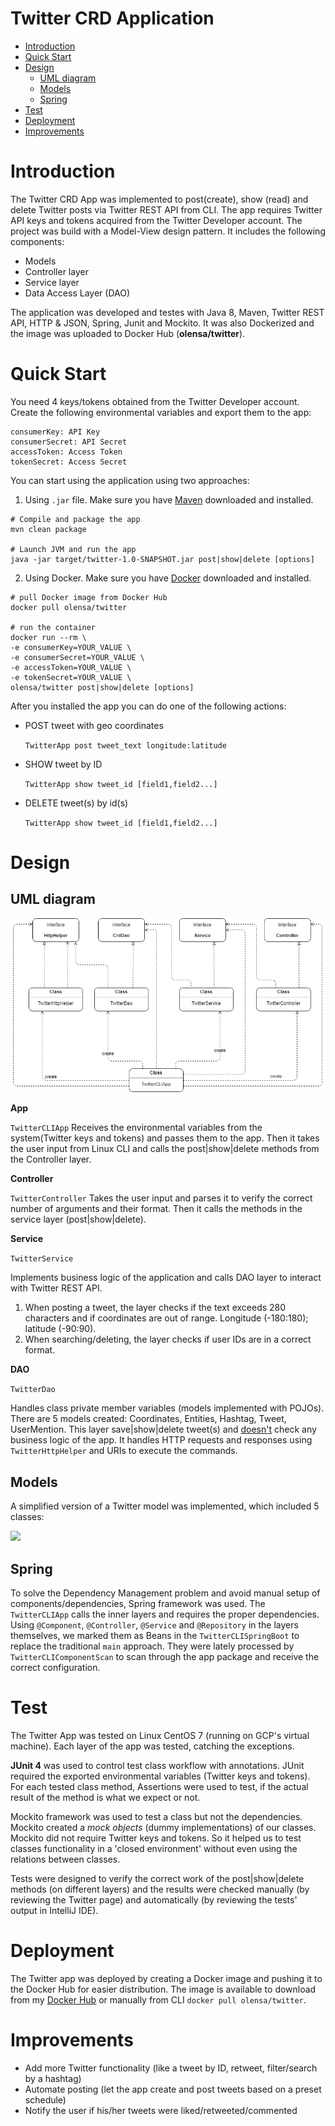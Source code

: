 # Twitter CRD Application
- [Introduction](#introduction)
- [Quick Start](#quick-start)
- [Design](#design)
    - [UML diagram](#uml-diagram)
    - [Models](#models)
    - [Spring](#spring)
- [Test](#test)
- [Deployment](#deployment)
- [Improvements](#improvements)

# Introduction

The Twitter CRD App was implemented to post(create), show (read) and delete Twitter posts via Twitter REST API from CLI.
The app requires Twitter API keys and tokens acquired from the Twitter Developer account.
The project was build with a Model-View design pattern. It includes the following components:
* Models 
* Controller layer
* Service layer
* Data Access Layer (DAO)

The application was developed and testes with Java 8, Maven, Twitter REST API, HTTP & JSON,
Spring, Junit and Mockito.
It was also Dockerized and the image was uploaded to Docker Hub (**olensa/twitter**).

# Quick Start

You need 4 keys/tokens obtained from the Twitter Developer account.
Create the following environmental variables and export them to the app:
```
consumerKey: API Key
consumerSecret: API Secret
accessToken: Access Token
tokenSecret: Access Secret
```
You can start using the application using two approaches:
1. Using `.jar` file. Make sure you have [Maven](https://maven.apache.org/download.cgi) downloaded and installed.
```
# Compile and package the app
mvn clean package

# Launch JVM and run the app
java -jar target/twitter-1.0-SNAPSHOT.jar post|show|delete [options]
```
2. Using Docker. Make sure you have [Docker](https://docs.docker.com/get-docker/) downloaded and installed.
```
# pull Docker image from Docker Hub
docker pull olensa/twitter

# run the container
docker run --rm \
-e consumerKey=YOUR_VALUE \
-e consumerSecret=YOUR_VALUE \
-e accessToken=YOUR_VALUE \
-e tokenSecret=YOUR_VALUE \
olensa/twitter post|show|delete [options]
```

After you installed the app you can do one of the following actions:
* POST tweet with geo coordinates

    `TwitterApp post tweet_text longitude:latitude`

* SHOW tweet by ID
    
    `TwitterApp show tweet_id [field1,field2...]`

* DELETE tweet(s) by id(s)
    
    `TwitterApp show tweet_id [field1,field2...]`


# Design

## UML diagram

![](assets/twitter.png)


**App**

```TwitterCLIApp```
Receives the environmental variables from the system(Twitter keys and tokens) and passes them to the app.
Then it takes the user input from Linux CLI and calls the post|show|delete methods from the Controller layer. 


**Controller**

```TwitterController```
Takes the user input and parses it to verify the correct number of arguments and their format.
Then it calls the methods in the service layer (post|show|delete).

**Service**

```TwitterService```

Implements business logic of the application and calls DAO layer
to interact with Twitter REST API. 
1. When posting a tweet, the layer checks if the text exceeds 280 characters 
and if coordinates are out of range. Longitude (-180:180); latitude (-90:90).
2. When searching/deleting, the layer checks if user IDs are in a correct format.

**DAO**

```TwitterDao```

Handles class private member variables (models implemented with POJOs). 
There are 5 models created: Coordinates, Entities, Hashtag, Tweet, UserMention. 
This layer save|show|delete tweet(s) and <u>doesn't</u> check any business logic of the app.
It handles HTTP requests and responses using ```TwitterHttpHelper``` and URIs to execute the commands.

## Models

A simplified version of a Twitter model was implemented, which included 5 classes:

![](assets/model.png)

## Spring

To solve the Dependency Management problem and avoid manual setup of components/dependencies,
Spring framework was used. 
The `TwitterCLIApp` calls the inner layers and requires the proper dependencies. Using
`@Component`, `@Controller`, `@Service` and `@Repository` in the layers themselves,
we marked them as Beans in the `TwitterCLISpringBoot` to replace the traditional
`main` approach. They were lately processed by 
`TwitterCLIComponentScan` to scan through the app package and receive the correct configuration.


# Test

The Twitter App was tested on Linux CentOS 7 (running on GCP's virtual machine).
Each layer of the app was tested, catching the exceptions.

**JUnit 4** was used to control test class workflow with annotations. 
JUnit required the exported environmental variables (Twitter keys and tokens).
For each tested class method, Assertions were used to test, 
if the actual result of the method is what we expect or not. 

Mockito framework was used to test a class but not the dependencies. Mockito created a *mock objects* 
(dummy implementations) of our classes. Mockito did not require Twitter keys and tokens.
So it helped us to test classes functionality in a 'closed environment' 
without even using the relations between classes.

Tests were designed to verify the correct work of the post|show|delete methods (on different layers)
and the results were checked manually (by reviewing the Twitter page) and automatically 
(by reviewing the tests' output in IntelliJ IDE).


# Deployment

The Twitter app was deployed by creating a Docker image and pushing it to the Docker Hub for easier distribution.
The image is available to download from my [Docker Hub](https://hub.docker.com/repository/docker/olensa/twitter) 
or manually from CLI `docker pull olensa/twitter`.

# Improvements

* Add more Twitter functionality (like a tweet by ID, retweet, filter/search by a hashtag)
* Automate posting (let the app create and post tweets based on a preset schedule)
* Notify the user if his/her tweets were liked/retweeted/commented
